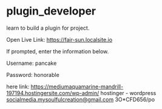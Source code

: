 # plugin_developer
learn to build a plugin for project.

Open Live Link:
https://fair-sun.localsite.io

If prompted, enter the information below.

Username: pancake

Password: honorable

here link: https://mediumaquamarine-mandrill-197194.hostingersite.com/wp-admin/
hostinger - wordpress
socialmedia.mysoulfulcreation@gmail.com
3O*CFD656/po
